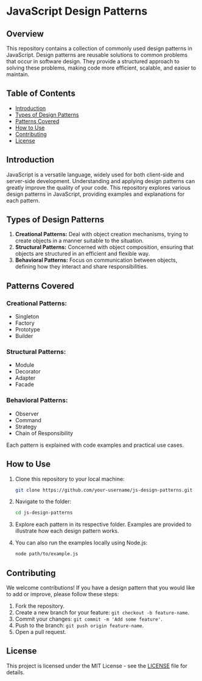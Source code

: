 # JavaScript Design Patterns

## Overview

This repository contains a collection of commonly used design patterns in JavaScript. Design patterns are reusable solutions to common problems that occur in software design. They provide a structured approach to solving these problems, making code more efficient, scalable, and easier to maintain.

## Table of Contents

- [Introduction](#introduction)
- [Types of Design Patterns](#types-of-design-patterns)
- [Patterns Covered](#patterns-covered)
- [How to Use](#how-to-use)
- [Contributing](#contributing)
- [License](#license)

## Introduction

JavaScript is a versatile language, widely used for both client-side and server-side development. Understanding and applying design patterns can greatly improve the quality of your code. This repository explores various design patterns in JavaScript, providing examples and explanations for each pattern.

## Types of Design Patterns

1. **Creational Patterns:** Deal with object creation mechanisms, trying to create objects in a manner suitable to the situation.
2. **Structural Patterns:** Concerned with object composition, ensuring that objects are structured in an efficient and flexible way.
3. **Behavioral Patterns:** Focus on communication between objects, defining how they interact and share responsibilities.

## Patterns Covered

### Creational Patterns:
- Singleton
- Factory
- Prototype
- Builder

### Structural Patterns:
- Module
- Decorator
- Adapter
- Facade

### Behavioral Patterns:
- Observer
- Command
- Strategy
- Chain of Responsibility

Each pattern is explained with code examples and practical use cases.

## How to Use

1. Clone this repository to your local machine:
   ```bash
   git clone https://github.com/your-username/js-design-patterns.git
   ```
2. Navigate to the folder:
   ```bash
   cd js-design-patterns
   ```
3. Explore each pattern in its respective folder. Examples are provided to illustrate how each design pattern works.

4. You can also run the examples locally using Node.js:
   ```bash
   node path/to/example.js
   ```

## Contributing

We welcome contributions! If you have a design pattern that you would like to add or improve, please follow these steps:

1. Fork the repository.
2. Create a new branch for your feature: `git checkout -b feature-name`.
3. Commit your changes: `git commit -m 'Add some feature'`.
4. Push to the branch: `git push origin feature-name`.
5. Open a pull request.

## License

This project is licensed under the MIT License - see the [LICENSE](LICENSE) file for details.
